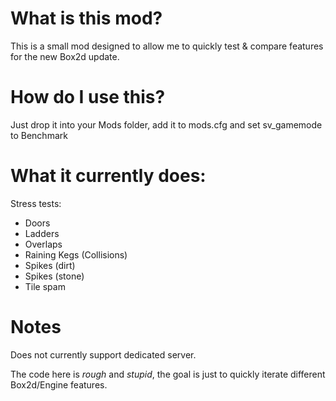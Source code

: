 # What is this mod?

This is a small mod designed to allow me to quickly test & compare features for the new Box2d update. 

# How do I use this?

Just drop it into your Mods folder, add it to mods.cfg and set sv_gamemode to Benchmark


# What it currently does:

Stress tests:
- Doors
- Ladders
- Overlaps
- Raining Kegs (Collisions)
- Spikes (dirt)
- Spikes (stone)
- Tile spam


# Notes

Does not currently support dedicated server.

The code here is *rough* and *stupid*, the goal is just to quickly iterate different Box2d/Engine features.